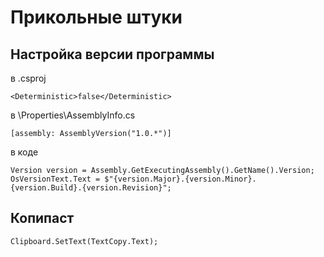 # Прикольные штуки

## Настройка версии программы

в .csproj
```
<Deterministic>false</Deterministic>
```

в \Properties\AssemblyInfo.cs
```
[assembly: AssemblyVersion("1.0.*")]
```

в коде
```
Version version = Assembly.GetExecutingAssembly().GetName().Version;
OsVersionText.Text = $"{version.Major}.{version.Minor}.{version.Build}.{version.Revision}";
```

## Копипаст

```
Clipboard.SetText(TextCopy.Text);
```